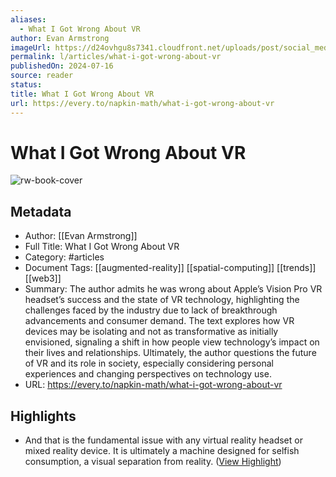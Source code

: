 ```yaml
---
aliases:
  - What I Got Wrong About VR
author: Evan Armstrong
imageUrl: https://d24ovhgu8s7341.cloudfront.net/uploads/post/social_media_image/3152/image.png
permalink: l/articles/what-i-got-wrong-about-vr
publishedOn: 2024-07-16
source: reader
status: 
title: What I Got Wrong About VR
url: https://every.to/napkin-math/what-i-got-wrong-about-vr
---
```

# What I Got Wrong About VR

![rw-book-cover](https://d24ovhgu8s7341.cloudfront.net/uploads/post/social_media_image/3152/image.png)

## Metadata

- Author: [[Evan Armstrong]]
- Full Title: What I Got Wrong About VR
- Category: #articles
- Document Tags: [[augmented-reality]] [[spatial-computing]] [[trends]] [[web3]]
- Summary: The author admits he was wrong about Apple’s Vision Pro VR headset’s success and the state of VR technology, highlighting the challenges faced by the industry due to lack of breakthrough advancements and consumer demand. The text explores how VR devices may be isolating and not as transformative as initially envisioned, signaling a shift in how people view technology’s impact on their lives and relationships. Ultimately, the author questions the future of VR and its role in society, especially considering personal experiences and changing perspectives on technology use.
- URL: https://every.to/napkin-math/what-i-got-wrong-about-vr

## Highlights

- And that is the fundamental issue with any virtual reality headset or mixed reality device. It is ultimately a machine designed for selfish consumption, a visual separation from reality. ([View Highlight](https://read.readwise.io/read/01jckmjaxf44dvhg99zy7ytfzd))
